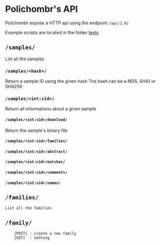 # Polichombr's API

Polichombr expose a HTTP api using the endpoint `/api/1.0/`

Example scripts are located in the folder [tests](https://github.com/ANSSI-FR/polichombr/tree/master/tests)

## `/samples/`
List all the samples

### `/samples/<hash>/`
Return a sample ID using the given hash
The hash can be a MD5, SHA1 or SHA256 

### `/samples/<int:sid>/`
Return all informations about a given sample

#### `/samples/<int:sid>/download/`
Return the sample's binary file

#### `/samples/<int:sid>/families/`

#### `/samples/<int:sid>/abstract/`

#### `/samples/<int:sid>/matches/`

#### `/samples/<int:sid>/comments/`

#### `/samples/<int:sid>/names/`


## `/families/`
	List all the families
## `/family/`
        [POST] : create a new family
        [GET]  : nothing

